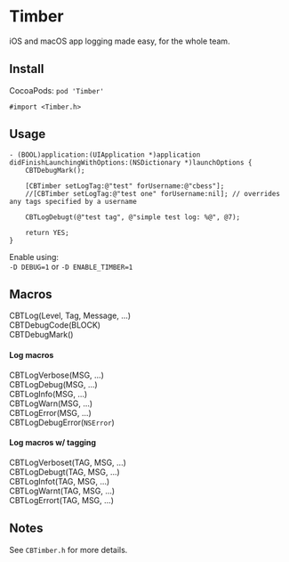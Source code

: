 Timber
======

iOS and macOS app logging made easy, for the whole team.

## Install

CocoaPods: `pod 'Timber'`

`#import <Timber.h>`

## Usage

```objc
- (BOOL)application:(UIApplication *)application didFinishLaunchingWithOptions:(NSDictionary *)launchOptions {
    CBTDebugMark();
    
    [CBTimber setLogTag:@"test" forUsername:@"cbess"];
    //[CBTimber setLogTag:@"test one" forUsername:nil]; // overrides any tags specified by a username

    CBTLogDebugt(@"test tag", @"simple test log: %@", @7);

    return YES;
}
```

Enable using:  
`-D DEBUG=1` or `-D ENABLE_TIMBER=1`

## Macros

CBTLog(Level, Tag, Message, ...)  
CBTDebugCode(BLOCK)  
CBTDebugMark()

#### Log macros

CBTLogVerbose(MSG, ...)  
CBTLogDebug(MSG, ...)  
CBTLogInfo(MSG, ...)  
CBTLogWarn(MSG, ...)  
CBTLogError(MSG, ...)  
CBTLogDebugError(`NSError`)  

#### Log macros w/ tagging

CBTLogVerboset(TAG, MSG, ...)  
CBTLogDebugt(TAG, MSG, ...)  
CBTLogInfot(TAG, MSG, ...)  
CBTLogWarnt(TAG, MSG, ...)  
CBTLogErrort(TAG, MSG, ...)  

## Notes

See `CBTimber.h` for more details.
